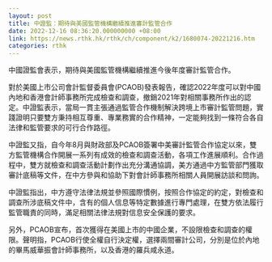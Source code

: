 ```yaml
---
layout: post
title: 中證監：期待與美國監管機構繼續推進審計監管合作
date: 2022-12-16 08:36:20.000000000 +08:00
link: https://news.rthk.hk/rthk/ch/component/k2/1680074-20221216.htm
categories: rthk
---
```


中國證監會表示，期待與美國監管機構繼續推進今後年度審計監管合作。

對於美國上市公司會計監督委員會(PCAOB)發表報告，確認2022年度可以對中國內地和香港會計師事務所完成檢查和調查，撤銷2021年對相關事務所作出的認定。中證監表示，當局一貫主張通過監管合作機制解決跨境上市審計監管問題，實踐證明只要雙方秉持相互尊重、專業務實的合作精神，一定能夠找到一條符合各自法律和監管要求的可行合作路徑。

中證監又指，自今年8月與財政部及PCAOB簽署中美審計監管合作協定以來，雙方監管機構合作開展一系列有成效的檢查和調查活動，各項工作進展順利。合作過程中，雙方就檢查和調查活動計劃作出充分溝通協調，美方通過中方監管部門獲取審計底稿等文件，在中方參與和協助下對會計師事務所相關人員開展訪談和問詢。

中證監指出，中方遵守法律法規並參照國際慣例，按照合作協定的約定，對檢查和調查所涉底稿文件中，含有的個人信息等特定數據進行專門處理，在雙方依法履行監管職責的同時，滿足相關法律法規對信息安全保護的要求。

另外，PCAOB宣布，首次獲得在美國上市的中國企業，不設限檢查和調查的權限。聲明指，PCAOB行使全權自行決定權，選擇兩間審計公司，分別是位於內地的畢馬威華振會計師事務所，以及香港的羅兵咸永道。
